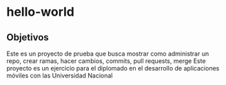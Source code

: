 # hello-world

## Objetivos
Este es un proyecto de prueba que busca mostrar como administrar un repo, crear ramas, hacer cambios, commits, pull requests, merge
Este proyecto es un ejercicio para el diplomado en el desarrollo de aplicaciones móviles con las Universidad Nacional

